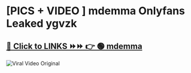 
 # [PICS + VIDEO ] mdemma Onlyfans Leaked ygvzk

## <h2><a href="https://clipsfans.com/mdemma&ref=git">🔗 Click to LINKS ⏩⏩ 👉 🟢 mdemma </a></h2>

<a href="https://clipsfans.com/mdemma&ref=git" rel="nofollow" data-target="animated-image.originalLink"><img src="https://i.ibb.co.com/xMMVF88/686577567.gif" alt="Viral Video Original" style="max-width: 100%; display: inline-block;" data-target="animated-image.originalImage"></a>

